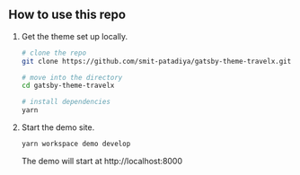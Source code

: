 ## How to use this repo

1.  Get the theme set up locally.
    ```sh
    # clone the repo
    git clone https://github.com/smit-patadiya/gatsby-theme-travelx.git

    # move into the directory
    cd gatsby-theme-travelx

    # install dependencies
    yarn
    ```

5.  Start the demo site.
    ```sh
    yarn workspace demo develop
    ```

    The demo will start at http://localhost:8000